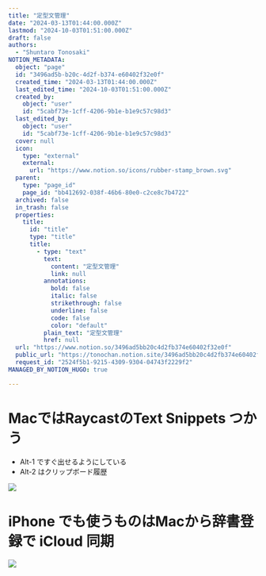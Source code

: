```yaml
---
title: "定型文管理"
date: "2024-03-13T01:44:00.000Z"
lastmod: "2024-10-03T01:51:00.000Z"
draft: false
authors:
  - "Shuntaro Tonosaki"
NOTION_METADATA:
  object: "page"
  id: "3496ad5b-b20c-4d2f-b374-e60402f32e0f"
  created_time: "2024-03-13T01:44:00.000Z"
  last_edited_time: "2024-10-03T01:51:00.000Z"
  created_by:
    object: "user"
    id: "5cabf73e-1cff-4206-9b1e-b1e9c57c98d3"
  last_edited_by:
    object: "user"
    id: "5cabf73e-1cff-4206-9b1e-b1e9c57c98d3"
  cover: null
  icon:
    type: "external"
    external:
      url: "https://www.notion.so/icons/rubber-stamp_brown.svg"
  parent:
    type: "page_id"
    page_id: "bb412692-038f-46b6-80e0-c2ce8c7b4722"
  archived: false
  in_trash: false
  properties:
    title:
      id: "title"
      type: "title"
      title:
        - type: "text"
          text:
            content: "定型文管理"
            link: null
          annotations:
            bold: false
            italic: false
            strikethrough: false
            underline: false
            code: false
            color: "default"
          plain_text: "定型文管理"
          href: null
  url: "https://www.notion.so/3496ad5bb20c4d2fb374e60402f32e0f"
  public_url: "https://tonochan.notion.site/3496ad5bb20c4d2fb374e60402f32e0f"
  request_id: "2524f5b1-9215-4309-9304-04743f2229f2"
MANAGED_BY_NOTION_HUGO: true

---
```



# MacではRaycastのText Snippets つかう

- Alt-1 ですぐ出せるようにしている
- Alt-2 はクリップボード履歴

![](https://notion-hugo-test.pages.dev/api?block_id=cdce5abf-bd30-451c-98fc-490d786c4c59)


# iPhone でも使うものはMacから辞書登録で iCloud 同期


![](https://notion-hugo-test.pages.dev/api?block_id=cd73f8f9-4755-4665-b3ad-669b733a2c00)

